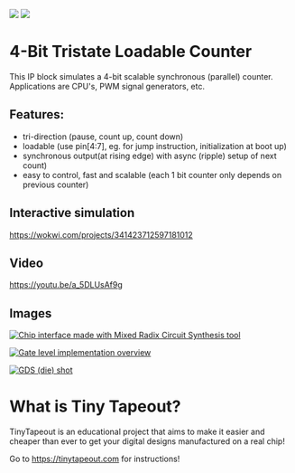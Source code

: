![](../../workflows/gds/badge.svg) ![](../../workflows/docs/badge.svg)

# 4-Bit Tristate Loadable Counter
This IP block simulates a 4-bit scalable synchronous (parallel) counter. Applications are CPU's, PWM signal generators, etc. 

## Features: 
- tri-direction (pause, count up, count down) 
- loadable (use pin[4:7], eg. for jump instruction, initialization at boot up) 
- synchronous output(at rising edge) with async (ripple) setup of next count) 
- easy to control, fast and scalable (each 1 bit counter only depends on previous counter)

## Interactive simulation 
https://wokwi.com/projects/341423712597181012

## Video
https://youtu.be/a_5DLUsAf9g

## Images
[![Chip interface made with Mixed Radix Circuit Synthesis tool](https://i.imgur.com/tyMDeKP.png)]() 

[![Gate level implementation overview](https://i.imgur.com/DbY4sNm.png)]()

[![GDS (die) shot](https://i.imgur.com/uEzMofO.png)]()

# What is Tiny Tapeout?

TinyTapeout is an educational project that aims to make it easier and cheaper than ever to get your digital designs manufactured on a real chip!

Go to https://tinytapeout.com for instructions!
